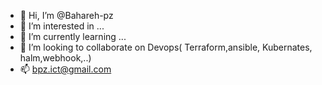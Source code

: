 - 👋 Hi, I’m @Bahareh-pz
- 👀 I’m interested in ...
- 🌱 I’m currently learning ...
- 💞️ I’m looking to collaborate on Devops( Terraform,ansible, Kubernates, halm,webhook,..)
- 📫 bpz.ict@gmail.com

<!---
Bahareh-pz/Bahareh-pz is a ✨ special ✨ repository because its `README.md` (this file) appears on your GitHub profile.
You can click the Preview link to take a look at your changes.
--->
